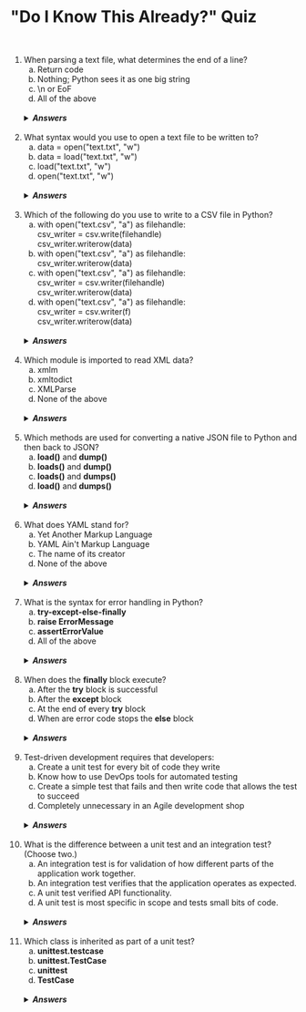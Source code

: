 #   "Do I Know This Already?" Quiz

&nbsp;

<ol>
    <li>When parsing a text file, what determines the end of a line?
        <ol type='a'>
            <li>Return code
            <li>Nothing; Python sees it as one big string
            <li>\n or EoF
            <li>All of the above
        </ol>
        <br />
        <details>
            <summary><strong><i>Answers</i></strong></summary>
            C.  The end-of-line is the last character of a line of text before the text wraps to the next line.  This is identified as \n or as EoF (end of file).
        </details>
    <br />
    <li>What syntax would you use to open a text file to be written to?
        <ol type='a'>
            <li>data = open("text.txt", "w")
            <li>data = load("text.txt", "w")
            <li>load("text.txt", "w")
            <li>open("text.txt", "w")
        </ol>
        <br />
        <details>
            <summary><strong><i>Answers</i></strong></summary>
            A.  In order to open a file for writing, you need to use the <strong>open()</strong> function and assign it to a file handler variable - in this case, data.  In addition, you need to pass the name tof the file and tell Python that you want to allow write access to it (using "w").
        </details>
    <br />
    <li>Which of the following do you use to write to a CSV file in Python?
        <ol type='a'>
            <li>with open("text.csv", "a") as filehandle:
                <br />csv_writer = csv.write(filehandle)
                <br />csv_writer.writerow(data)
            <li>with open("text.csv", "a") as filehandle:
                <br />csv_writer.writerow(data)
            <li>with open("text.csv", "a") as filehandle:
                <br />csv_writer = csv.writer(filehandle)
                <br />csv_writer.writerow(data)
            <li>with open("text.csv", "a") as filehandle:
                <br />csv_writer = csv.writer(f)
                <br />csv_writer.writerow(data)
        </ol>
        <br />
        <details>
            <summary><strong><i>Answers</i></strong></summary>
            C.  Using the <strong>with open</strong> combo to the text.csv file, you map it to the filehandle object.  Map <strong>csv_writer</strong>, which is just another Python object, to the <strong>csv.writer(filehandle)</strong> function.  Next, you write your data to the CSV file by calling the <strong>.writerow</strong> method.
        </details>
    <br />
    <li>Which module is imported to read XML data?
        <ol type='a'>
            <li>xmlm
            <li>xmltodict
            <li>XMLParse
            <li>None of the above
        </ol>
        <br />
        <details>
            <summary><strong><i>Answers</i></strong></summary>
            B.  The xmltodict module reads XML data.
        </details>
    <br />
    <li>Which methods are used for converting a native JSON file to Python and then back to JSON?
        <ol type='a'>
            <li><strong>load()</strong> and <strong>dump()</strong>
            <li><strong>loads()</strong> and <strong>dump()</strong>
            <li><strong>loads()</strong> and <strong>dumps()</strong>
            <li><strong>load()</strong> and <strong>dumps()</strong>
        </ol>
        <br />
        <details>
            <summary><strong><i>Answers</i></strong></summary>
            A.  To load a native JSON file into a Python string object, you use <strong>loads()</strong>, which stands for load string, and to convert a Python string into native JSON, you use <strong>dump()</strong>.
        </details>
    <br />
    <li>What does YAML stand for?
        <ol type='a'>
            <li>Yet Another Markup Language
            <li>YAML Ain't Markup Language
            <li>The name of its creator
            <li>None of the above
        </ol>
        <br />
        <details>
            <summary><strong><i>Answers</i></strong></summary>
            B.  YAML stands for YAML Ain't Markup Language
        </details>
    <br />
    <li>What is the syntax for error handling in Python?
        <ol type='a'>
            <li><strong>try-except-else-finally</strong>
            <li><strong>raise ErrorMessage</strong>
            <li><strong>assertErrorValue</strong>
            <li>All of the above
        </ol>
        <br />
        <details>
            <summary><strong><i>Answers</i></strong></summary>
            A.  Error handling in Python can be conducted by using a <strong>try-except-else-finally</strong> block.
        </details>
    <br />
    <li>When does the <strong>finally</strong> block execute?
        <ol type='a'>
            <li>After the <strong>try</strong> block is successful
            <li>After the <strong>except</strong> block
            <li>At the end of every <strong>try</strong> block
            <li>When are error code stops the <strong>else</strong> block
        </ol>
        <br />
        <details>
            <summary><strong><i>Answers</i></strong></summary>
            C.  <strong>finally</strong> is executed every time the code runs through the <strong>try</strong> block.  It is often used to clean up variables or alert the user to a success or failure event.
        </details>
    <br />
    <li>Test-driven development requires that developers:
        <ol type='a'>
            <li>Create a unit test for every bit of code they write
            <li>Know how to use DevOps tools for automated testing
            <li>Create a simple test that fails and then write code that allows the test to succeed
            <li>Completely unnecessary in an Agile development shop
        </ol>
        <br />
        <details>
            <summary><strong><i>Answers</i></strong></summary>
            C.  Test-driven development focuses on writing code that allows a previously written test (that naturally fails since no code was written) to succeed.
        </details>
    <br />
    <li>What is the difference between a unit test and an integration test?  (Choose two.)
        <ol type='a'>
            <li>An integration test is for validation of how different parts of the application work together.  
            <li>An integration test verifies that the application operates as expected.
            <li>A unit test verified API functionality.
            <li>A unit test is most specific in scope and tests small bits of code.
        </ol>
        <br />
        <details>
            <summary><strong><i>Answers</i></strong></summary>
            A, D.  An integration test is for APi verification, and a function test verified that your application meets the agreed-upon requirements of how it should operate.
        </details>
    <br />
    <li>Which class is inherited as part of a unit test?
        <ol type='a'>
            <li><strong>unittest.testcase</strong>
            <li><strong>unittest.TestCase</strong>
            <li><strong>unittest</strong>
            <li><strong>TestCase</strong>
        </ol>
        <br />
        <details>
            <summary><strong><i>Answers</i></strong></summary>
            B.  unittest.TestCase is a special class that is used to access the unittest module's capabilities.
        </details>
</ol>